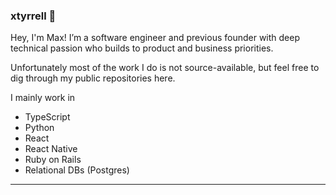 ### xtyrrell 🔭

Hey, I'm Max! I’m a software engineer and previous founder with deep technical passion who builds to product and business priorities.

Unfortunately most of the work I do is not source-available, but feel free to dig through my public repositories here.

I mainly work in

- TypeScript
- Python
- React
- React Native
- Ruby on Rails
- Relational DBs (Postgres)

<hr />

<!--

Here are some ideas to get you started:

- 🔭 I’m currently working on ...
- 🌱 I’m currently learning ...
- 👯 I’m looking to collaborate on ...
- 🤔 I’m looking for help with ...
- 💬 Ask me about ...
- 📫 How to reach me: ...
- 😄 Pronouns: ...
- ⚡ Fun fact: ...
-->
